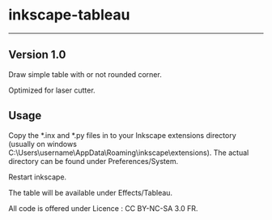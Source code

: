 # inkscape-tableau
-----
Version 1.0
-----

Draw simple table with or not rounded corner.

Optimized for laser cutter.

Usage
-----

Copy the *.inx and *.py files in to your Inkscape extensions directory (usually on windows C:\Users\username\AppData\Roaming\inkscape\extensions). 
The actual directory can be found under Preferences/System.

Restart inkscape.

The table will be available under Effects/Tableau.

All code is offered under Licence : CC BY-NC-SA 3.0 FR.